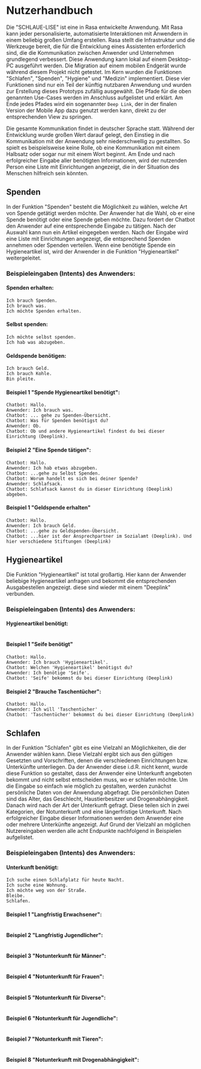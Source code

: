 # Nutzerhandbuch
Die "SCHLAUE-LISE" ist eine in Rasa entwickelte Anwendung. Mit Rasa kann jeder personalisierte, automatisierte Interaktionen mit Anwendern in einem beliebig großen Umfang erstellen. Rasa stellt die Infrastruktur und die Werkzeuge bereit, die für die Entwicklung eines Assistenten erforderlich sind, die die Kommunikation zwischen Anwender und Unternehmen grundlegend verbessert.
Diese Anwendung kann lokal auf einem Desktop-PC ausgeführt werden. Die Migration auf einem mobilen Endgerät wurde während diesem Projekt nicht getestet. Im Kern wurden die Funktionen "Schlafen", "Spenden", "Hygiene" und "Medizin" implementiert. Diese vier Funktionen sind nur ein Teil der künftig nutzbaren Anwendung und wurden zur Erstellung dieses Prototyps zufällig ausgewählt.
Die Pfade für die oben genannten Use-Cases werden im Anschluss aufgelistet und erklärt. Am Ende jedes Pfades wird ein sogenannter `Deep Link`, der in der finalen Version der Mobile App dazu genutzt werden kann, direkt zu der entsprechenden View zu springen. 

Die gesamte Kommunikation findet in deutscher Sprache statt. Während der Entwicklung wurde großen Wert darauf gelegt, den Einstieg in die Kommunikation mit der Anwendung sehr niederschwellig zu gestallten. So spielt es beispielsweise keine Rolle, ob eine Kommunikation mit einem Halbsatz oder sogar nur mit einem Wort beginnt. Am Ende und nach erfolgreicher Eingabe aller benötigten Informationen, wird der nutzenden Person eine Liste mit Einrichtungen angezeigt, die in der Situation des Menschen hilfreich sein könnten.

  

## Spenden
In der Funktion "Spenden" besteht die Möglichkeit zu wählen, welche Art von Spende getätigt werden möchte. Der Anwender hat die Wahl, ob er eine Spende benötigt oder eine Spende geben möchte. Dazu fordert der Chatbot den Anwender auf eine entsprechende Eingabe zu tätigen. Nach der Auswahl kann nun ein Artikel eingegeben werden. Nach der Eingabe wird eine Liste mit Einrichtungen angezeigt, die entsprechend Spenden annehmen oder Spenden verteilen. Wenn eine benötigte Spende ein Hygieneartikel ist, wird der Anwender in die Funktion "Hygieneartikel" weitergeleitet.
### Beispieleingaben (Intents) des Anwenders:
#### Spenden erhalten:
```
Ich brauch Spenden.
Ich brauch was.
Ich möchte Spenden erhalten.
```

#### Selbst spenden: 
```
Ich möchte selbst spenden.
Ich hab was abzugeben.
```

#### Geldspende benötigen:
```
Ich brauch Geld.
Ich brauch Kohle.
Bin pleite.
```
#### Beispiel 1 "Spende Hygieneartikel benötigt":
```
Chatbot: Hallo.
Anwender: Ich brauch was.
Chatbot: ... gehe zu Spenden-Übersicht.
Chatbot: Was für Spenden benötigst du?
Anwender: Ob.
Chatbot: Ob und andere Hygieneartikel findest du bei dieser Einrichtung (Deeplink).
```
#### Beispiel 2 "Eine Spende tätigen":
```
Chatbot: Hallo.
Anwender: Ich hab etwas abzugeben.
Chatbot: ...gehe zu Selbst Spenden.
Chatbot: Worum handelt es sich bei deiner Spende?
Anwender: Schlafsack.
Chatbot: Schlafsack kannst du in dieser Einrichtung (Deeplink) abgeben.
```
#### Beispiel 1 "Geldspende erhalten"
```
Chatbot: Hallo.
Anwender: Ich brauch Geld.
Chatbot: ...gehe zu Geldspenden-Übersicht.
Chatbot: ...hier ist der Ansprechpartner im Sozialamt (Deeplink). Und hier verschiedene Stiftungen (Deeplink)
```
## Hygieneartikel
Die Funktion "Hygieneartikel" ist total großartig. Hier kann der Anwender beliebige Hygieneartikel anfragen und bekommt die entsprechenden Ausgabestellen angezeigt. diese sind wieder mit einem "Deeplink" verbunden.
### Beispieleingaben (Intents) des Anwenders:
#### Hygieneartikel benötigt:
```

```
#### Beispiel 1 "Seife benötigt"
```
Chatbot: Hallo.
Anwender: Ich brauch 'Hygieneartikel'.
Chatbot: Welchen 'Hygieneartikel' benötigst du?
Anwender: Ich benötige 'Seife'.
Chatbot: 'Seife' bekommst du bei dieser Einrichtung (Deeplink)
```
#### Beispiel 2 "Brauche Taschentücher":
```
Chatbot: Hallo.
Anwender: Ich will 'Taschentücher' .
Chatbot: 'Taschentücher' bekommst du bei dieser Einrichtung (Deeplink)
```
## Schlafen
In der Funktion "Schlafen" gibt es eine Vielzahl an Möglichkeiten, die der Anwender wählen kann. Diese Vielzahl ergibt sich aus den gültigen Gesetzten und Vorschriften, denen die verschiedenen Einrichtungen bzw. Unterkünfte unterliegen. Da der Anwender diese i.d.R. nicht kennt, wurde diese Funktion so gestaltet, dass der Anwender eine Unterkunft angeboten bekommt und nicht selbst entscheiden muss, wo er schlafen möchte. Um die Eingabe so einfach wie möglich zu gestalten, werden zunächst persönliche Daten von der Anwendung abgefragt. Die persönlichen Daten sind das Alter, das Geschlecht, Haustierbesitzer und Drogenabhängigkeit. Danach wird nach der Art der Unterkunft gefragt. Diese teilen sich in zwei Kategorien, der Notunterkunft und eine längerfristige Unterkunft. Nach erfolgreicher Eingabe dieser Informationen werden dem Anwender eine oder mehrere Unterkünfte angezeigt. Auf Grund der Vielzahl an möglichen Nutzereingaben werden alle acht Endpunkte nachfolgend in Beispielen aufgelistet.
### Beispieleingaben (Intents) des Anwenders:
#### Unterkunft benötigt:
```
Ich suche einen Schlafplatz für heute Nacht.
Ich suche eine Wohnung.
Ich möchte weg von der Straße.
Bleibe.
Schlafen.
```
#### Beispiel 1 "Langfristig Erwachsener":
```
```
#### Beispiel 2 "Langfristig Jugendlicher":
```
```
#### Beispiel 3 "Notunterkunft für Männer":
```
```
#### Beispiel 4 "Notunterkunft für Frauen":
```
```
#### Beispiel 5 "Notunterkunft für Diverse":
```
```
#### Beispiel 6 "Notunterkunft für Jugendliche":
```
```
#### Beispiel 7 "Notunterkunft mit Tieren":
```
```
#### Beispiel 8 "Notunterkunft mit Drogenabhängigkeit":
```
```
